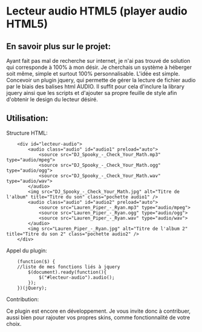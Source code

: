 Lecteur audio HTML5 (player audio HTML5)
===================


En savoir plus sur le projet:
-------------------

Ayant fait pas mal de recherche sur internet, je n'ai pas trouvé de solution qui corresponde à 100% à mon désir. Je cherchais un système à héberger soit même, simple et surtout 100% personnalisable.
L'idée est simple. Concevoir un plugin jquery, qui permette de gérer la lecture de fichier audio par le biais des balises html AUDIO.
Il suffit pour cela d'inclure la library jquery ainsi que les scripts et d'ajouter sa propre feuille de style afin d'obtenir le design du lecteur désiré.

Utilisation:
-------------------

Structure HTML:

		<div id="lecteur-audio">
			<audio class="audio" id="audio1" preload="auto">
				<source src="DJ_Spooky_-_Check_Your_Math.mp3" type="audio/mpeg">
				<source src="DJ_Spooky_-_Check_Your_Math.ogg" type="audio/ogg">
				<source src="DJ_Spooky_-_Check_Your_Math.wav" type="audio/wav">
			</audio>
			<img src="DJ_Spooky_-_Check_Your_Math.jpg" alt="Titre de l'album" title="Titre du son" class="pochette audio1" />
			<audio class="audio" id="audio2" preload="auto">
				<source src="Lauren_Piper_-_Ryan.mp3" type="audio/mpeg">
				<source src="Lauren_Piper_-_Ryan.ogg" type="audio/ogg">
				<source src="Lauren_Piper_-_Ryan.wav" type="audio/wav">
			</audio>
			<img src="Lauren_Piper_-_Ryan.jpg" alt="Titre de l'album 2" title="Titre du son 2" class="pochette audio2" />
		</div>

Appel du plugin:

		(function($) {
		//liste de mes fonctions liés à jquery
			$(document).ready(function(){
				$("#lecteur-audio").audio();
			});
		})(jQuery);

Contribution:

Ce plugin est encore en développement. Je vous invite donc à contribuer, aussi bien pour rajouter vos propres skins, comme fonctionnalité de votre choix.